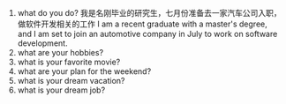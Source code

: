 1. what do you do?
   我是名刚毕业的研究生，七月份准备去一家汽车公司入职，做软件开发相关的工作
   I am a recent graduate with a master's degree, and I am set to join an automotive company in July to work on software development.
1. what are your hobbies?
2. what is your favorite movie?
3. what are your plan for the weekend?
4. what is your dream vacation?
5. what is your dream job?
